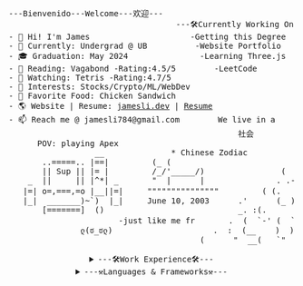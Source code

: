 <!--
**skxvtchy/skxvtchy** is a ✨ _special_ ✨ repository because its `README.md` (this file) appears on your GitHub profile.
Here are some ideas to get you started:
-->

<pre>
---Bienvenido---Welcome---欢迎---                                         ,;                              __|_
                                   ---🛠️Currently Working On---        ,' |                         -----oo(_)oo----
- 👋 Hi! I'm James                     -Getting this Degree           /   :          __,-~~/~ "" `---.      
- 🤖 Currently: Undergrad @ UB          -Website Portfolio         --'   /          _/_,---(      ,    ) 
- 🎓 Graduation: May 2024               -Learning Three.js        \/ />/       __ /        <    /   )  \___
- 📰 Reading: Vagabond -Rating:4.5/5        -LeetCode             /  /_\ --===;;;'====------------------===;;;=== -
- 🎥 Watching: Tetris -Rating:4.7/5                            __/   /           \/    ~"~"~"~"~"~\~"~)~"/
- 🚀 Interests: Stocks/Crypto/ML/WebDev                        ) '-./             (_ (   \  (     >    \)
- 🥪 Favorite Food: Chicken Sandwich                           ./  :\              \_( _ <         >_>'  
- 🌎 Website | Resume: <a href="https://Jamesli.dev/" target="_blank">jamesli.dev</a> | <a href="https://Jamesli.dev/Resume" target="_blank">Resume</a>                       /.' '                  ~ `-i' ::>|--"        
- 📫 Reach me @ jamesli784@gmail.com        We live in a      '/'      pls hire me        I;|.|.|
                                                社会            +     I have no cache      <|i::|i|`.   ( ͡° ͜ʖ ͡°)ﾉ⌐■-■
      POV: playing Apex                                       '         -not a joke       (`^'"`-' ")   -Rizzard of Oz 
                  __              * Chinese Zodiac          `.             ಠ_ಠ                    
       ..=====.. |==|         (_ (                          "-
       || Sup || |= |         /_/'_____/)                (   |       .==\"'"/==.       Pointer?
    _  ||     || |^*| _       "  |      |               . .-'  '.    ((+) .  .:)   I barely even know her
   |=| o=,===,=o |__||=|     """""""""""""""         ( (.   )):      |'.-(o)-.'|       (☞ﾟヮﾟ)☞            
   |_|  _______)~`)  |_|     June 10, 2003      .'      (_ )         \/  \_/  \/
       [=======]  ()                            _. :(.      )  `                              Why did the programmer
                       -just like me fr       .  (  `-' (  `.   )            ⊂(◉‿◉)つ           quit his job?
               ლ(ಠ_ಠლ)                     .  :  (__    )  )                                 He didn't get arrays
                                        (      "  __(   `"       ` ))
                                        
<details align="center"><summary>---🛠️Work Experience🛠️---</summary>
None YET :)</details><details align="center"><summary>---⚒️Languages & Frameworks⚒️---</summary>
<p align="center"><a href="" target="_blank"><img alt="Html" src="https://img.shields.io/website?label=%20&logo=HTML5&logoColor=%23FFF&up_color=%23FF7800&up_message=HTML&url=https%3A%2F%2Fgithub.com%2Fskxvtchy%3Ftab%3Drepositories"></a><a href="" target="_blank"><img alt="CSS" src="https://img.shields.io/website?label=%20&logo=css3&logoColor=%23&up_color=%230061DF&up_message=CSS&url=https%3A%2F%2Fgithub.com%2Fskxvtchy%3Ftab%3Drepositories"></a><a href="" target="_blank"><img alt="Javascript" src="https://img.shields.io/website?label=%20&logo=JavaScript&logoColor=%23FFF&up_color=FFF000&up_message=JavaScript&url=https%3A%2F%2Fgithub.com%2Fskxvtchy%3Ftab%3Drepositories"></a><a href="" target="_blank"><img alt="Python" src="https://img.shields.io/website?label=%20&logo=python&logoColor=%23FFF&up_color=1B6DC0&up_message=Python&url=https%3A%2F%2Fimg.shields.io%2Fwebsite%3Fcolor%3D%25231B6DC0%26label%3DPython%26logo%3Dpython%26logoColor%3D%2523FFF%26url%3Dhttps%253A%252F%252Fgithub.com%252Fskxvtchy%252Fjamesli.dev"></a><a href="" target="_blank"><img alt="C" src="https://img.shields.io/website?label=%20&logo=C%2B%2B&logoColor=%23FFF&up_color=%236C1FFF&up_message=C%2B%2B&url=https%3A%2F%2Fgithub.com%2Fskxvtchy%3Ftab%3Drepositories"></a><a href="" target="_blank"><img alt="Scala" src="https://img.shields.io/website?label=%20&logo=Scala&logoColor=%23FFF&up_color=%23CB0000&up_message=Scala&url=https%3A%2F%2Fgithub.com%2Fskxvtchy%3Ftab%3Drepositories"></a>  
<a href="" target="_blank"><img alt="React" src="https://img.shields.io/website?label=%20&logo=React&logoColor=%23FFF&up_color=48C3FF&up_message=React&url=https%3A%2F%2Fimg.shields.io%2Fwebsite%3Fcolor%3D%25231B6DC0%26label%3DPython%26logo%3Dpython%26logoColor%3D%2523FFF%26url%3Dhttps%253A%252F%252Fgithub.com%252Fskxvtchy%252Fjamesli.dev"></a><a href="" target="_blank"><img alt="Three.js"  src="https://img.shields.io/website?label=%20&logo=Three.js&logoColor=%23FFF&up_color=%23949494&up_message=Three.js&url=https%3A%2F%2Fgithub.com%2Fskxvtchy%3Ftab%3Drepositories"></a>
</p>
</details>
</pre>
<!--
What you lookin for?🤨
PLEASE HELP ME I'M AM CLINICALLY INSANE
:DISCLAIMER:
I am not 
---⚒️Languages & Frameworks---
website for badges - https://shields.io/
icon for shields - https://simpleicons.org/
Thanks For Visiting
⊂(◉‿◉)つ
-->

